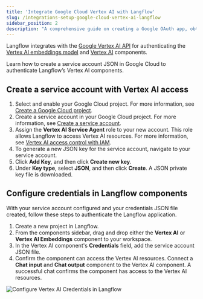 ```yaml
---
title: 'Integrate Google Cloud Vertex AI with Langflow'
slug: /integrations-setup-google-cloud-vertex-ai-langflow
sidebar_position: 2
description: "A comprehensive guide on creating a Google OAuth app, obtaining tokens, and integrating them with Langflow's Google components."
---
```


Langflow integrates with the [Google Vertex AI API](https://console.cloud.google.com/marketplace/product/google/aiplatform.googleapis.com) for authenticating the [Vertex AI embeddings model](/components-embedding-models#vertexai-embeddings) and [Vertex AI](/components-models#vertexai) components.

Learn how to create a service account JSON in Google Cloud to authenticate Langflow’s Vertex AI components.

## Create a service account with Vertex AI access

1. Select and enable your Google Cloud project.
For more information, see [Create a Google Cloud project](https://developers.google.com/workspace/guides/create-project).
2. Create a service account in your Google Cloud project.
For more information, see [Create a service account](https://developers.google.com/workspace/guides/create-credentials#service-account).
3. Assign the **Vertex AI Service Agent** role to your new account.
This role allows Langflow to access Vertex AI resources.
For more information, see [Vertex AI access control with IAM](https://cloud.google.com/vertex-ai/docs/general/access-control).
4. To generate a new JSON key for the service account, navigate to your service account.
5. Click **Add Key**, and then click **Create new key**.
6. Under **Key type**, select **JSON**, and then click **Create**.
A JSON private key file is downloaded.

## Configure credentials in Langflow components

With your service account configured and your credentials JSON file created, follow these steps to authenticate the Langflow application.

1. Create a new project in Langflow.
2. From the components sidebar, drag and drop either the **Vertex AI** or **Vertex AI Embeddings** component to your workspace.
3. In the Vertex AI component's **Credentials** field, add the service account JSON file.
4. Confirm the component can access the Vertex AI resources.
Connect a **Chat input** and **Chat output** component to the Vertex AI component.
A successful chat confirms the component has access to the Vertex AI resources.

![Configure Vertex AI Credentials in Langflow](/img/google/configure-vertex-ai-credentials-in-langflow.gif)

